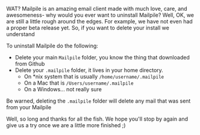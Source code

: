 WAT? Mailpile is an amazing email client made with much love, care, and awesomeness- why would you ever want to uninstall Mailpile? Well, OK, we are still a little rough around the edges. For example, we have not even had a proper beta release yet. So, if you want to delete your install we understand

To uninstall Mailpile do the following:

* Delete your main `Mailpile` folder, you know the thing that downloaded from Github
* Delete your `.mailpile` folder, it lives in your home directory.
    * On *nix system that is usually `/home/username/.mailpile`
    * On a Mac that is `/Users/username/.mailpile`
    * On a Windows... not really sure

Be warned, deleting the `.mailpile` folder will delete any mail that was sent from your Mailpile

Well, so long and thanks for all the fish. We hope you'll stop by again and give us a try once we are a little more finished ;)